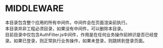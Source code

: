 # MIDDLEWARE
本目录包含整个应用的所有中间件。中间件会在页面渲染前执行。  
本目录并非工程必须目录，如果没有中间件，可以删除本目录。  
目前目录中仅包含AuthFilter.js中间件，作用是在任何业务操作前辨识是否已经登录。如果已登录，则正常执行业务操作，如果未登录，则跳转到登录页面。  

